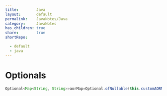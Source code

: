 ```yaml
---
title:        Java
layout:       default
permalink:    JavaNotes/Java
category:     JavaNotes
has_children: true
share:        true
shortRepo:

  - default
  - java
---
```


# Optionals

```java  
Optional<Map<String, String>>aorMap=Optional.ofNullable(this.customAORMap);  
```  